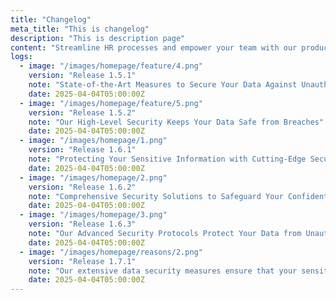 ```yaml
---
title: "Changelog"
meta_title: "This is changelog"
description: "This is description page"
content: "Streamline HR processes and empower your team with our products. Effortlessly manage employee data."
logs:
  - image: "/images/homepage/feature/4.png"
    version: "Release 1.5.1"
    note: "State-of-the-Art Measures to Secure Your Data Against Unauthorized Access"
    date: 2025-04-04T05:00:00Z
  - image: "/images/homepage/feature/5.png"
    version: "Release 1.5.2"
    note: "Our High-Level Security Keeps Your Data Safe from Breaches"
    date: 2025-04-04T05:00:00Z
  - image: "/images/homepage/1.png"
    version: "Release 1.6.1"
    note: "Protecting Your Sensitive Information with Cutting-Edge Security"
    date: 2025-04-04T05:00:00Z
  - image: "/images/homepage/2.png"
    version: "Release 1.6.2"
    note: "Comprehensive Security Solutions to Safeguard Your Confidential Information"
    date: 2025-04-04T05:00:00Z
  - image: "/images/homepage/3.png"
    version: "Release 1.6.3"
    note: "Our Advanced Security Protocols Protect Your Data from Unauthorized Access"
    date: 2025-04-04T05:00:00Z
  - image: "/images/homepage/reasons/2.png"
    version: "Release 1.7.1"
    note: "Our extensive data security measures ensure that your sensitive information is safeguarded against unauthorized access."
    date: 2025-04-04T05:00:00Z
---
```

